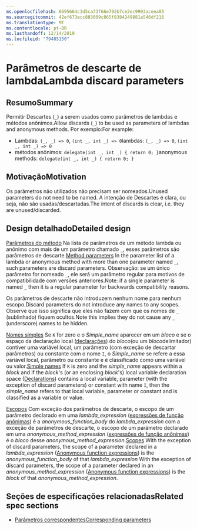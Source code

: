 ```yaml
---
ms.openlocfilehash: 6695664c3d5ca73f66e792b7ce2ec9993aceea05
ms.sourcegitcommit: 42ef673ecc883009c865f8384249881a546df216
ms.translationtype: MT
ms.contentlocale: pt-BR
ms.lasthandoff: 12/14/2019
ms.locfileid: "79485150"
---
```

# <a name="lambda-discard-parameters"></a><span data-ttu-id="66628-101">Parâmetros de descarte de lambda</span><span class="sxs-lookup"><span data-stu-id="66628-101">Lambda discard parameters</span></span>

## <a name="summary"></a><span data-ttu-id="66628-102">Resumo</span><span class="sxs-lookup"><span data-stu-id="66628-102">Summary</span></span>

<span data-ttu-id="66628-103">Permitir Descartes (`_`) a serem usados como parâmetros de lambdas e métodos anônimos.</span><span class="sxs-lookup"><span data-stu-id="66628-103">Allow discards (`_`) to be used as parameters of lambdas and anonymous methods.</span></span>
<span data-ttu-id="66628-104">Por exemplo:</span><span class="sxs-lookup"><span data-stu-id="66628-104">For example:</span></span>
- <span data-ttu-id="66628-105">Lambdas: `(_, _) => 0`, `(int _, int _) => 0`</span><span class="sxs-lookup"><span data-stu-id="66628-105">lambdas: `(_, _) => 0`, `(int _, int _) => 0`</span></span>
- <span data-ttu-id="66628-106">métodos anônimos: `delegate(int _, int _) { return 0; }`</span><span class="sxs-lookup"><span data-stu-id="66628-106">anonymous methods: `delegate(int _, int _) { return 0; }`</span></span>

## <a name="motivation"></a><span data-ttu-id="66628-107">Motivação</span><span class="sxs-lookup"><span data-stu-id="66628-107">Motivation</span></span>

<span data-ttu-id="66628-108">Os parâmetros não utilizados não precisam ser nomeados.</span><span class="sxs-lookup"><span data-stu-id="66628-108">Unused parameters do not need to be named.</span></span> <span data-ttu-id="66628-109">A intenção de Descartes é clara, ou seja, não são usadas/descartadas.</span><span class="sxs-lookup"><span data-stu-id="66628-109">The intent of discards is clear, i.e. they are unused/discarded.</span></span>

## <a name="detailed-design"></a><span data-ttu-id="66628-110">Design detalhado</span><span class="sxs-lookup"><span data-stu-id="66628-110">Detailed design</span></span>

<span data-ttu-id="66628-111">[Parâmetros do método](https://github.com/dotnet/csharplang/blob/master/spec/classes.md#method-parameters) Na lista de parâmetros de um método lambda ou anônimo com mais de um parâmetro chamado `_`, esses parâmetros são parâmetros de descarte.</span><span class="sxs-lookup"><span data-stu-id="66628-111">[Method parameters](https://github.com/dotnet/csharplang/blob/master/spec/classes.md#method-parameters) In the parameter list of a lambda or anonymous method with more than one parameter named `_`, such parameters are discard parameters.</span></span>
<span data-ttu-id="66628-112">Observação: se um único parâmetro for nomeado `_`, ele será um parâmetro regular para motivos de compatibilidade com versões anteriores.</span><span class="sxs-lookup"><span data-stu-id="66628-112">Note: if a single parameter is named `_` then it is a regular parameter for backwards compatibility reasons.</span></span>

<span data-ttu-id="66628-113">Os parâmetros de descarte não introduzem nenhum nome para nenhum escopo.</span><span class="sxs-lookup"><span data-stu-id="66628-113">Discard parameters do not introduce any names to any scopes.</span></span>
<span data-ttu-id="66628-114">Observe que isso significa que eles não fazem com que os nomes de `_` (sublinhado) fiquem ocultos.</span><span class="sxs-lookup"><span data-stu-id="66628-114">Note this implies they do not cause any `_` (underscore) names to be hidden.</span></span>

<span data-ttu-id="66628-115">[Nomes simples](https://github.com/dotnet/csharplang/blob/master/spec/expressions.md#simple-names) Se `K` for zero e o *Simple_name* aparecer em um *bloco* e se o espaço da declaração local ([declarações](basic-concepts.md#declarations)) do *bloco*(ou um *bloco*delimitador) contiver uma variável local, um parâmetro (com exceção de descartar parâmetros) ou constante com o nome `I`, o *Simple_name* se refere a essa variável local, parâmetro ou constante e é classificado como uma variável ou valor.</span><span class="sxs-lookup"><span data-stu-id="66628-115">[Simple names](https://github.com/dotnet/csharplang/blob/master/spec/expressions.md#simple-names) If `K` is zero and the *simple_name* appears within a *block* and if the *block*'s (or an enclosing *block*'s) local variable declaration space ([Declarations](basic-concepts.md#declarations)) contains a local variable, parameter (with the exception of discard parameters) or constant with name `I`, then the *simple_name* refers to that local variable, parameter or constant and is classified as a variable or value.</span></span>

<span data-ttu-id="66628-116">[Escopos](https://github.com/dotnet/csharplang/blob/master/spec/basic-concepts.md#scopes) Com exceção dos parâmetros de descarte, o escopo de um parâmetro declarado em uma *lambda_expression* ([expressões de função anônimas](expressions.md#anonymous-function-expressions)) é a *anonymous_function_body* do *lambda_expression* com a exceção de parâmetros de descarte, o escopo de um parâmetro declarado em uma *anonymous_method_expression* ([expressões de função anônimas](expressions.md#anonymous-function-expressions)) é o *bloco* desse *anonymous_method_expression*.</span><span class="sxs-lookup"><span data-stu-id="66628-116">[Scopes](https://github.com/dotnet/csharplang/blob/master/spec/basic-concepts.md#scopes) With the exception of discard parameters, the scope of a parameter declared in a *lambda_expression* ([Anonymous function expressions](expressions.md#anonymous-function-expressions)) is the *anonymous_function_body* of that *lambda_expression* With the exception of discard parameters, the scope of a parameter declared in an *anonymous_method_expression* ([Anonymous function expressions](expressions.md#anonymous-function-expressions)) is the *block* of that *anonymous_method_expression*.</span></span>

## <a name="related-spec-sections"></a><span data-ttu-id="66628-117">Seções de especificações relacionadas</span><span class="sxs-lookup"><span data-stu-id="66628-117">Related spec sections</span></span>
- [<span data-ttu-id="66628-118">Parâmetros correspondentes</span><span class="sxs-lookup"><span data-stu-id="66628-118">Corresponding parameters</span></span>](https://github.com/dotnet/csharplang/blob/master/spec/expressions.md#corresponding-parameters)
